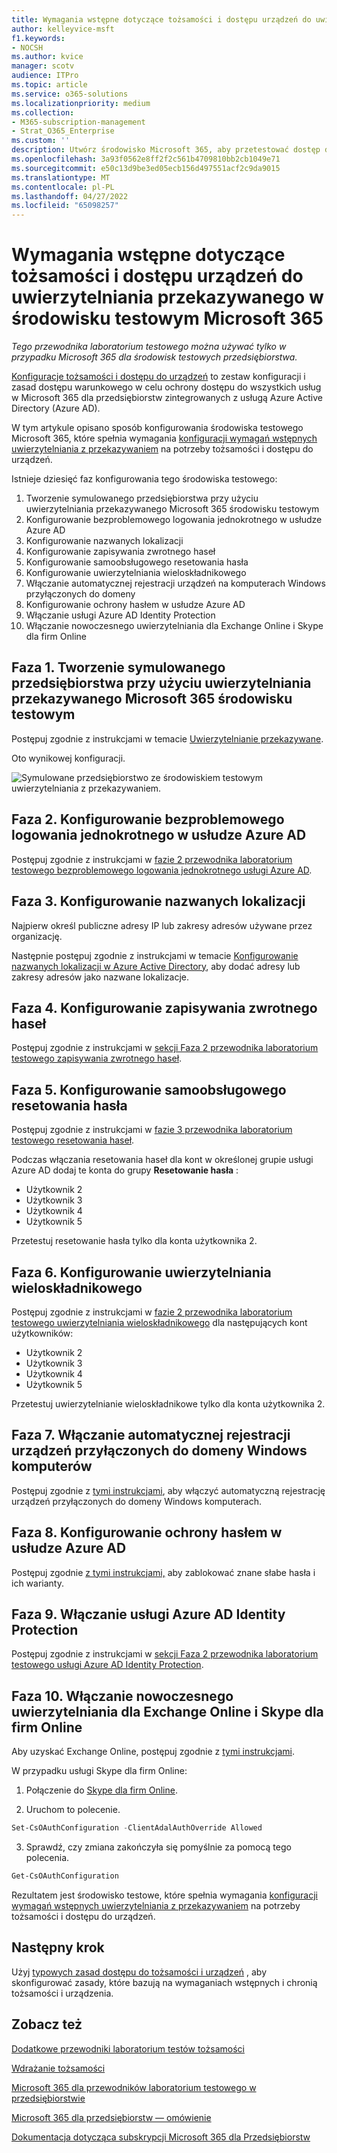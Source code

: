 ```yaml
---
title: Wymagania wstępne dotyczące tożsamości i dostępu urządzeń do uwierzytelniania przekazywanego w środowisku testowym Microsoft 365
author: kelleyvice-msft
f1.keywords:
- NOCSH
ms.author: kvice
manager: scotv
audience: ITPro
ms.topic: article
ms.service: o365-solutions
ms.localizationpriority: medium
ms.collection:
- M365-subscription-management
- Strat_O365_Enterprise
ms.custom: ''
description: Utwórz środowisko Microsoft 365, aby przetestować dostęp do tożsamości i urządzeń z wymaganiami wstępnymi dotyczącymi uwierzytelniania przekazywanego.
ms.openlocfilehash: 3a93f0562e8ff2f2c561b4709810bb2cb1049e71
ms.sourcegitcommit: e50c13d9be3ed05ecb156d497551acf2c9da9015
ms.translationtype: MT
ms.contentlocale: pl-PL
ms.lasthandoff: 04/27/2022
ms.locfileid: "65098257"
---
```

# <a name="identity-and-device-access-prerequisites-for-pass-through-authentication-in-your-microsoft-365-test-environment"></a>Wymagania wstępne dotyczące tożsamości i dostępu urządzeń do uwierzytelniania przekazywanego w środowisku testowym Microsoft 365

*Tego przewodnika laboratorium testowego można używać tylko w przypadku Microsoft 365 dla środowisk testowych przedsiębiorstwa.*

[Konfiguracje tożsamości i dostępu do urządzeń](../security/office-365-security/microsoft-365-policies-configurations.md) to zestaw konfiguracji i zasad dostępu warunkowego w celu ochrony dostępu do wszystkich usług w Microsoft 365 dla przedsiębiorstw zintegrowanych z usługą Azure Active Directory (Azure AD).

W tym artykule opisano sposób konfigurowania środowiska testowego Microsoft 365, które spełnia wymagania [konfiguracji wymagań wstępnych uwierzytelniania z przekazywaniem](../security/office-365-security/identity-access-prerequisites.md#prerequisites) na potrzeby tożsamości i dostępu do urządzeń.

Istnieje dziesięć faz konfigurowania tego środowiska testowego:

1. Tworzenie symulowanego przedsiębiorstwa przy użyciu uwierzytelniania przekazywanego Microsoft 365 środowisku testowym
2. Konfigurowanie bezproblemowego logowania jednokrotnego w usłudze Azure AD
3. Konfigurowanie nazwanych lokalizacji
4. Konfigurowanie zapisywania zwrotnego haseł
5. Konfigurowanie samoobsługowego resetowania hasła
6. Konfigurowanie uwierzytelniania wieloskładnikowego
7. Włączanie automatycznej rejestracji urządzeń na komputerach Windows przyłączonych do domeny
8. Konfigurowanie ochrony hasłem w usłudze Azure AD 
9. Włączanie usługi Azure AD Identity Protection
10. Włączanie nowoczesnego uwierzytelniania dla Exchange Online i Skype dla firm Online

## <a name="phase-1-build-out-your-simulated-enterprise-with-pass-through-authentication-microsoft-365-test-environment"></a>Faza 1. Tworzenie symulowanego przedsiębiorstwa przy użyciu uwierzytelniania przekazywanego Microsoft 365 środowisku testowym

Postępuj zgodnie z instrukcjami w temacie [Uwierzytelnianie przekazywane](pass-through-auth-m365-ent-test-environment.md).

Oto wynikowej konfiguracji.

![Symulowane przedsiębiorstwo ze środowiskiem testowym uwierzytelniania z przekazywaniem.](../media/pass-through-auth-m365-ent-test-environment/Phase2.png)
 
## <a name="phase-2-configure-azure-ad-seamless-single-sign-on"></a>Faza 2. Konfigurowanie bezproblemowego logowania jednokrotnego w usłudze Azure AD

Postępuj zgodnie z instrukcjami w [fazie 2 przewodnika laboratorium testowego bezproblemowego logowania jednokrotnego usługi Azure AD](single-sign-on-m365-ent-test-environment.md#phase-2-configure-azure-ad-connect-on-app1-for-azure-ad-seamless-sso).

## <a name="phase-3-configure-named-locations"></a>Faza 3. Konfigurowanie nazwanych lokalizacji

Najpierw określ publiczne adresy IP lub zakresy adresów używane przez organizację.

Następnie postępuj zgodnie z instrukcjami w temacie [Konfigurowanie nazwanych lokalizacji w Azure Active Directory](/azure/active-directory/reports-monitoring/quickstart-configure-named-locations), aby dodać adresy lub zakresy adresów jako nazwane lokalizacje. 

## <a name="phase-4-configure-password-writeback"></a>Faza 4. Konfigurowanie zapisywania zwrotnego haseł

Postępuj zgodnie z instrukcjami w [sekcji Faza 2 przewodnika laboratorium testowego zapisywania zwrotnego haseł](password-writeback-m365-ent-test-environment.md#phase-2-enable-password-writeback-for-the-testlab-ad-ds-domain).

## <a name="phase-5-configure-self-service-password-reset"></a>Faza 5. Konfigurowanie samoobsługowego resetowania hasła

Postępuj zgodnie z instrukcjami w [fazie 3 przewodnika laboratorium testowego resetowania haseł](password-reset-m365-ent-test-environment.md#phase-3-configure-and-test-password-reset). 

Podczas włączania resetowania haseł dla kont w określonej grupie usługi Azure AD dodaj te konta do grupy **Resetowanie hasła** :

- Użytkownik 2
- Użytkownik 3
- Użytkownik 4
- Użytkownik 5

Przetestuj resetowanie hasła tylko dla konta użytkownika 2.

## <a name="phase-6-configure-multi-factor-authentication"></a>Faza 6. Konfigurowanie uwierzytelniania wieloskładnikowego

Postępuj zgodnie z instrukcjami w [fazie 2 przewodnika laboratorium testowego uwierzytelniania wieloskładnikowego](multi-factor-authentication-microsoft-365-test-environment.md#phase-2-enable-and-test-multi-factor-authentication-for-the-user-2-account) dla następujących kont użytkowników:

- Użytkownik 2
- Użytkownik 3
- Użytkownik 4
- Użytkownik 5

Przetestuj uwierzytelnianie wieloskładnikowe tylko dla konta użytkownika 2.

## <a name="phase-7-enable-automatic-device-registration-of-domain-joined-windows-computers"></a>Faza 7. Włączanie automatycznej rejestracji urządzeń przyłączonych do domeny Windows komputerów 

Postępuj zgodnie z [tymi instrukcjami](/azure/active-directory/devices/hybrid-azuread-join-plan), aby włączyć automatyczną rejestrację urządzeń przyłączonych do domeny Windows komputerach.

## <a name="phase-8-configure-azure-ad-password-protection"></a>Faza 8. Konfigurowanie ochrony hasłem w usłudze Azure AD 

Postępuj zgodnie [z tymi instrukcjami,](/azure/active-directory/authentication/concept-password-ban-bad) aby zablokować znane słabe hasła i ich warianty.

## <a name="phase-9-enable-azure-ad-identity-protection"></a>Faza 9. Włączanie usługi Azure AD Identity Protection

Postępuj zgodnie z instrukcjami w [sekcji Faza 2 przewodnika laboratorium testowego usługi Azure AD Identity Protection](azure-ad-identity-protection-microsoft-365-test-environment.md#phase-2-use-azure-ad-identity-protection). 

## <a name="phase-10-enable-modern-authentication-for-exchange-online-and-skype-for-business-online"></a>Faza 10. Włączanie nowoczesnego uwierzytelniania dla Exchange Online i Skype dla firm Online

Aby uzyskać Exchange Online, postępuj zgodnie z [tymi instrukcjami](/Exchange/clients-and-mobile-in-exchange-online/enable-or-disable-modern-authentication-in-exchange-online#enable-or-disable-modern-authentication-in-exchange-online-for-client-connections-in-outlook-2013-or-later). 

W przypadku usługi Skype dla firm Online:

1. Połączenie do [Skype dla firm Online](/SkypeForBusiness/set-up-your-computer-for-windows-powershell/set-up-your-computer-for-windows-powershell).

2. Uruchom to polecenie.

  ```powershell
  Set-CsOAuthConfiguration -ClientAdalAuthOverride Allowed
  ```

3. Sprawdź, czy zmiana zakończyła się pomyślnie za pomocą tego polecenia.

  ```powershell
  Get-CsOAuthConfiguration
  ```

Rezultatem jest środowisko testowe, które spełnia wymagania [konfiguracji wymagań wstępnych uwierzytelniania z przekazywaniem](../security/office-365-security/identity-access-prerequisites.md#prerequisites) na potrzeby tożsamości i dostępu do urządzeń. 

## <a name="next-step"></a>Następny krok

Użyj [typowych zasad dostępu do tożsamości i urządzeń](../security/office-365-security/identity-access-policies.md) , aby skonfigurować zasady, które bazują na wymaganiach wstępnych i chronią tożsamości i urządzenia.

## <a name="see-also"></a>Zobacz też

[Dodatkowe przewodniki laboratorium testów tożsamości](m365-enterprise-test-lab-guides.md#identity)

[Wdrażanie tożsamości](deploy-identity-solution-overview.md)

[Microsoft 365 dla przewodników laboratorium testowego w przedsiębiorstwie](m365-enterprise-test-lab-guides.md)

[Microsoft 365 dla przedsiębiorstw — omówienie](microsoft-365-overview.md)

[Dokumentacja dotycząca subskrypcji Microsoft 365 dla Przedsiębiorstw](/microsoft-365-enterprise/)
